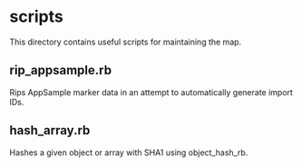 # scripts

This directory contains useful scripts for maintaining the map.

## rip_appsample.rb

Rips AppSample marker data in an attempt to automatically generate import IDs.

## hash_array.rb

Hashes a given object or array with SHA1 using object_hash_rb.
